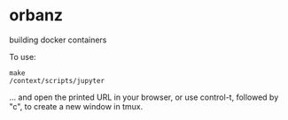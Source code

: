 # orbanz

building docker containers

To use:

    make
    /context/scripts/jupyter

... and open the printed URL in your browser, or use control-t,
followed by "c", to create a new window in tmux.